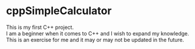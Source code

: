 # cppSimpleCalculator
 This is my first C++ project. <br />
 I am a beginner when it comes to C++ and I wish to expand my knowledge. <br />
 This is an exercise for me and it may or may not be updated in the future. <br />
